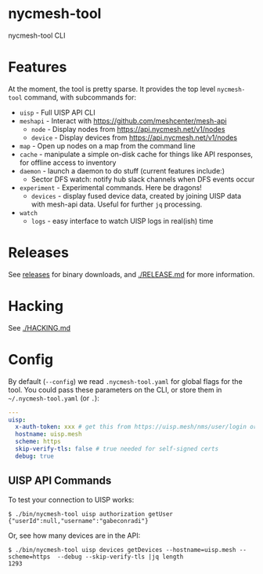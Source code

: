 # nycmesh-tool

nycmesh-tool CLI

# Features

At the moment, the tool is pretty sparse. It provides the top level `nycmesh-tool` command, with subcommands for:

- `uisp` - Full UISP API CLI
- `meshapi` - Interact with https://github.com/meshcenter/mesh-api
  - `node` - Display nodes from https://api.nycmesh.net/v1/nodes
  - `device` - Display devices from https://api.nycmesh.net/v1/nodes
- `map` - Open up nodes on a map from the command line
- `cache` - manipulate a simple on-disk cache for things like API responses, for offline access to inventory
- `daemon` - launch a daemon to do stuff (current features include:)
  - Sector DFS watch: notify hub slack channels when DFS events occur
- `experiment` - Experimental commands. Here be dragons!
  - `devices` - display fused device data, created by joining UISP data with mesh-api data. Useful for further `jq` processing.
- `watch`
  - `logs` - easy interface to watch UISP logs in real(ish) time

# Releases

See [releases](https://github.com/byxorna/nycmesh-tool/releases) for binary downloads, and [./RELEASE.md](RELEASE.md) for more information.

# Hacking

See [./HACKING.md](HACKING.md)

# Config

By default (`--config`) we read `.nycmesh-tool.yaml` for global flags for the tool. You could pass these parameters on the CLI, or store them in `~/.nycmesh-tool.yaml` (or `.`):

```yaml
---
uisp:
  x-auth-token: xxx # get this from https://uisp.mesh/nms/user/login or scripts/uisp-user-token.sh
  hostname: uisp.mesh
  scheme: https
  skip-verify-tls: false # true needed for self-signed certs
  debug: true
```

## UISP API Commands

To test your connection to UISP works:

```
$ ./bin/nycmesh-tool uisp authorization getUser
{"userId":null,"username":"gabeconradi"}
```

Or, see how many devices are in the API:

```
$ ./bin/nycmesh-tool uisp devices getDevices --hostname=uisp.mesh --scheme=https  --debug --skip-verify-tls |jq length
1293
```


